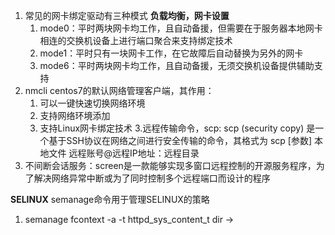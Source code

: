 1. 常见的网卡绑定驱动有三种模式   **负载均衡，网卡设置**
	1. mode0：平时两块网卡均工作，且自动备援，但需要在于服务器本地网卡相连的交换机设备上进行端口聚合来支持绑定技术
	2. mode1：平时只有一块网卡工作，在它故障后自动替换为另外的网卡
	3. mode6：平时两块网卡均工作，且自动备援，无须交换机设备提供辅助支持
2. nmcli centos7的默认网络管理客户端，其作用：
	1. 可以一键快速切换网络环境
	2. 支持网络环境添加
	3. 支持Linux网卡绑定技术
3.远程传输命令，scp: scp (security copy) 是一个基于SSH协议在网络之间进行安全传输的命令，其格式为 scp [参数] 本地文件 远程账号@远程IP地址：远程目录
4. 不间断会话服务：screen是一款能够实现多窗口远程控制的开源服务程序，为了解决网络异常中断或为了同时控制多个远程端口而设计的程序


**SELINUX**
semanage命令用于管理SELINUX的策略
1. semanage fcontext -a -t httpd_sys_content_t dir -> 
